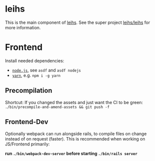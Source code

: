 # leihs

This is the main component of [leihs](https://github.com/leihs). See the
super project [leihs/leihs](https://github.com/leihs/leihs) for more
information.

# Frontend

Install needed dependencies:

- [`node.js`](https://nodejs.org/en/download/), see `asdf` and `asdf nodejs`
- [`yarn`](https://yarnpkg.com/en/docs/install), e.g. `npm i -g yarn`

## Precompilation

Shortcut: If you changed the assets and just want the CI to be green:
`./bin/precompile-and-amend-assets && git push -f`

## Frontend-Dev

Optionally webpack can run alongside rails, to compile files on change
instead of on request (faster).
This is recommended when working on JS/Frontend primarily:

**run `./bin/webpack-dev-server` before starting `./bin/rails server`**
